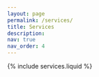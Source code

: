 ```yaml
---
layout: page
permalink: /services/
title: Services
description: 
nav: true
nav_order: 4
---
```


{% include services.liquid %}
